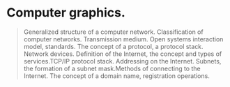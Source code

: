 # Computer graphics.
> Generalized structure of a computer network. Classification of computer networks. Transmission medium. Open systems interaction model, standards. The concept of a protocol, a protocol stack. Network devices. Definition of the Internet, the concept and types of services.TCP/IP protocol stack. Addressing on the Internet. Subnets, the formation of a subnet mask.Methods of connecting to the Internet. The concept of a domain name, registration operations.
